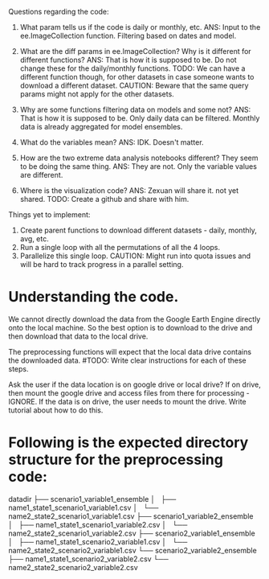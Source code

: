 Questions regarding the code:
1. What param tells us if the code is daily or monthly, etc.
    ANS: Input to the ee.ImageCollection function.
         Filtering based on dates and model.
         
2. What are the diff params in ee.ImageCollection? Why is it different for different functions?
    ANS: That is how it is supposed to be. Do not change these for the daily/monthly functions.
         TODO: We can have a different function though, for other datasets in 
               case someone wants to download a different dataset.
               CAUTION: Beware that the same query params might not apply for the other datasets.
               
3. Why are some functions filtering data on models and some not?
    ANS: That is how it is supposed to be. Only daily data can be filtered.
         Monthly data is already aggregated for model ensembles.

4. What do the variables mean?
    ANS: IDK. Doesn't matter.

5. How are the two extreme data analysis notebooks different? They seem to be doing the same thing.
    ANS: They are not. Only the variable values are different.

6. Where is the visualization code?
    ANS: Zexuan will share it. not yet shared.
         TODO: Create a github and share with him.

Things yet to implement:
1. Create parent functions to download different datasets - daily, monthly, avg, etc.
2. Run a single loop with all the permutations of all the 4 loops.
3. Parallelize this single loop. CAUTION: Might run into quota issues and will be hard to track progress in a parallel setting.











# Understanding the code.

We cannot directly download the data from the Google Earth Engine directly onto the local machine.
So the best option is to download to the drive and then download that data to the local drive.

The preprocessing functions will expect that the local data drive contains the downloaded data.
#TODO: Write clear instructions for each of these steps.

Ask the user if the data location is on google drive or local drive?
If on drive, then mount the google drive and access files from there for processing - IGNORE. 
If the data is on drive, the user needs to mount the drive.
Write tutorial about how to do this.





# Following is the expected directory structure for the preprocessing code:
datadir
├── scenario1_variable1_ensemble
│   ├── name1_state1_scenario1_variable1.csv
│   └── name2_state2_scenario1_variable1.csv
├── scenario1_variable2_ensemble
│   ├── name1_state1_scenario1_variable2.csv
│   └── name2_state2_scenario1_variable2.csv
├── scenario2_variable1_ensemble
│   ├── name1_state1_scenario2_variable1.csv
│   └── name2_state2_scenario2_variable1.csv
└── scenario2_variable2_ensemble
    ├── name1_state1_scenario2_variable2.csv
    └── name2_state2_scenario2_variable2.csv